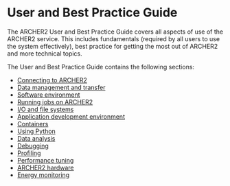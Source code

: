 # User and Best Practice Guide

The ARCHER2 User and Best Practice Guide covers all aspects of use of
the ARCHER2 service. This includes fundamentals (required by all users
to use the system effectively), best practice for getting the most out
of ARCHER2 and more technical topics.

The User and Best Practice Guide contains the following sections:

  - [Connecting to ARCHER2](connecting.md)
  - [Data management and transfer](data.md)
  - [Software environment](sw-environment.md)
  - [Running jobs on ARCHER2](scheduler.md)
  - [I/O and file systems](io.md)
  - [Application development environment](dev-environment.md)
  - [Containers](containers.md)
  - [Using Python](python.md)
  - [Data analysis](analysis.md)
  - [Debugging](debug.md)
  - [Profiling](profile.md)
  - [Performance tuning](tuning.md)
  - [ARCHER2 hardware](hardware.md)
  - [Energy monitoring](energy-monitoring.md)
  
  

